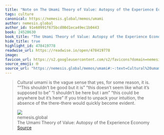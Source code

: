 ```yaml
---
title: "Note on The Umami Theory of Value: Autopsy of the Experience Economy via nemesis.global"
tags: culture
canonical: https://nemesis.global/memos/umami
author: nemesis.global
author_id: 91e60991f675bcd00d1eca49ec1b0443
book: 24528630
book_title: "The Umami Theory of Value: Autopsy of the Experience Economy"
hide_title: true
highlight_id: 478419778
readwise_url: https://readwise.io/open/478419778
image: 
favicon_url: https://s2.googleusercontent.com/s2/favicons?domain=nemesis.global
source_emoji: 🌐
source_url: "https://nemesis.global/memos/umami#:~:text=Cultural%20umami%20is,quickly%20become%20evident."
---
```


> Cultural umami is the vague sense that yes, for some reason, it is. ““This shouldn’t be good but it is” “this doesn’t seem like what it’s supposed to be” “I shouldn’t be here but i am” “this could be anywhere but it’s here” If you tried to unpack your intuition, the absence of the there-there would quickly become evident.
> <div class="quoteback-footer"><div class="quoteback-avatar"><img class="mini-favicon" src="https://s2.googleusercontent.com/s2/favicons?domain=nemesis.global"></div><div class="quoteback-metadata"><div class="metadata-inner"><span style="display:none">FROM:</span><div aria-label="nemesis.global" class="quoteback-author"> nemesis.global</div><div aria-label="The Umami Theory of Value: Autopsy of the Experience Economy" class="quoteback-title"> The Umami Theory of Value: Autopsy of the Experience Economy</div></div></div><div class="quoteback-backlink"><a target="_blank" aria-label="go to the full text of this quotation" rel="noopener" href="https://nemesis.global/memos/umami#:~:text=Cultural%20umami%20is,quickly%20become%20evident." class="quoteback-arrow"> Source</a></div></div>